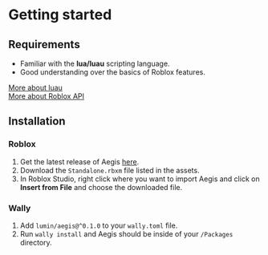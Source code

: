 # Getting started

## Requirements

- Familiar with the **lua/luau** scripting language.
- Good understanding over the basics of Roblox features.

[More about luau](https://luau-lang.org/)\
[More about Roblox API](https://create.roblox.com/docs/tutorials)

## Installation

### Roblox

1. Get the latest release of Aegis [here](https://github.com/lumin-dev/Aegis/releases/).
2. Download the `Standalone.rbxm` file listed in the assets.
3. In Roblox Studio, right click where you want to import Aegis and click on **Insert from File** and choose the downloaded file.

### Wally

1. Add `lumin/aegis@^0.1.0` to your `wally.toml` file.
2. Run `wally install` and Aegis should be inside of your `/Packages` directory.
